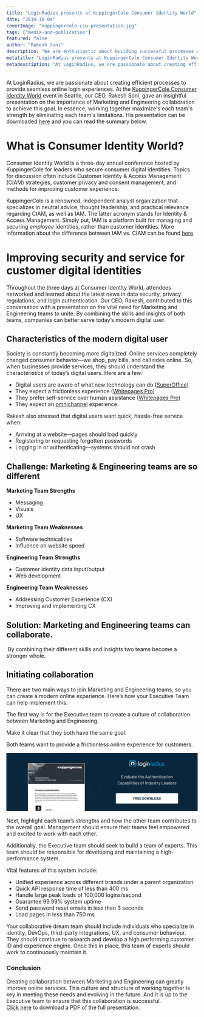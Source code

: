 ```yaml
---
title: "LoginRadius presents at KuppingerCole Consumer Identity World"
date: "2019-10-04"
coverImage: "kuppingercole-ciw-presentation.jpg"
tags: ["media-and-publication"]
featured: false 
author: "Rakesh Soni"
description: "We are enthusiastic about building successful processes at LoginRadius to provide smooth online login experiences. Our CEO, Rakesh Soni, gave an informative presentation at the KuppingerCole Customer Identity World event in Seattle on the importance of collaboration between Marketing and Engineering to achieve this objective. In essence, working together maximises the power of each team by minimising the shortcomings of each team. It is possible to download his presentation here and you can read the review below."
metatitle: "LoginRadius presents at KuppingerCole Consumer Identity World | LoginRadius"
metadescription: "At LoginRadius, we are passionate about creating efficient processes to provide seamless online login experiences. At the KuppingerCole Consumer Identity World event in Seattle, our CEO, Rakesh Soni, gave an insightful presentation on the importance of Marketing and Engineering collaboration to achieve this goal. In essence, working together maximize's each team's strength by eliminating each team's limitations. His presentation can be downloaded here and you can read the summary below."
---
```


At LoginRadius, we are passionate about creating efficient processes to provide seamless online login experiences. At the [KuppingerCole Consumer Identity World](https://www.kuppingercole.com/events/ciwusa2019) event in Seattle, our CEO, Rakesh Soni, gave an insightful presentation on the importance of Marketing and Engineering collaboration to achieve this goal. In essence, working together maximize's each team's strength by eliminating each team's limitations. His presentation can be downloaded [here](http://go.pardot.com/l/547662/2019-10-01/725pkx/547662/299407/LoginRadiusBlog_KCCIW2019.pdf) and you can read the summary below. 

# What is Consumer Identity World?

Consumer Identity World is a three-day annual conference hosted by KuppingerCole for leaders who secure consumer digital identities. Topics for discussion often include Customer Identity & Access Management (CIAM) strategies, customer privacy and consent management, and methods for improving customer experience.  

KuppingerCole is a renowned, independent analyst organization that specializes in neutral advice, thought leadership, and practical relevance regarding CIAM, as well as IAM. The latter acronym stands for Identity & Access Management. Simply put, IAM is a platform built for managing and securing _employee_ identities, rather than customer identities. More information about the difference between IAM vs. CIAM can be found [here](https://www.loginradius.com/blog/2019/03/iam-vs-ciam/).

# Improving security and service for customer digital identities

Throughout the three days at Consumer Identity World, attendees networked and learned about the latest news in data security, privacy regulations, and login authentication. Our CEO, Rakesh, contributed to this conversation with a presentation on the vital need for Marketing and Engineering teams to unite. By combining the skills and insights of both teams, companies can better serve today’s modern digital user. 

## Characteristics of the modern digital user

Society is constantly becoming more digitalized. Online services completely changed consumer behavior—we shop, pay bills, and call rides online. So, when businesses provide services, they should understand the characteristics of today’s digital users. Here are a few:  

- Digital users are aware of what new technology can do ([SuperOffice](https://www.superoffice.com/blog/digital-transformation/))
- They expect a frictionless experience ([Whitepages Pro](https://www.globenewswire.com/news-release/2018/08/21/1554497/0/en/New-Report-Shows-Identity-Verification-a-Priority-for-eCommerce-and-Online-Lending-Businesses.html))
- They prefer self-service over human assistance ([Whitepages Pro](https://www.superoffice.com/blog/customer-self-service/))
- They expect an [omnichannel](https://www.loginradius.com/blog/2020/04/omnichannel-customer-experience/) experience.

Rakesh also stressed that digital users want quick, hassle-free service when: 

- Arriving at a website—pages should load quickly 
- Registering or requesting forgotten passwords 
- Logging in or authenticating—systems should not crash



## Challenge: Marketing & Engineering teams are so different

**Marketing Team Strengths**

- Messaging
- Visuals
- UX

**Marketing Team Weaknesses**

- Software technicalities
- Influence on website speed

**Engineering Team** **Strengths**

- Customer identity data input/output 
- Web development

**Engineering Team** **Weaknesses**

- Addressing Customer Experience (CX) 
- Improving and implementing CX 

## Solution: Marketing and Engineering teams can collaborate.

 By combining their different skills and insights two teams become a stronger whole.


## Initiating collaboration

There are two main ways to join Marketing and Engineering teams, so you can create a modern online experience. Here’s how your Executive Team can help implement this.

The first way is for the Executive team to create a culture of collaboration between Marketing and Engineering. 

Make it clear that they both have the same goal:

Both teams want to provide a frictionless online experience for customers. 

[![kuppingercole](kuppingercole.png)](https://www.loginradius.com/resource/kuppingercole-2019-consumer-authentication-report)

Next, highlight each team’s strengths and how the other team contributes to the overall goal. Management should ensure their teams feel empowered and excited to work with each other. 

Additionally, the Executive team should seek to build a team of experts. This team should be responsible for developing and maintaining a high-performance system. 

Vital features of this system include:

- Unified experience across different brands under a parent organization
- Quick API response time of less than 400 ms
- Handle large peak loads of 100,000 logins/second
- Guarantee 99.99% system uptime
- Send password reset emails in less than 3 seconds
- Load pages in less than 750 ms

Your collaborative dream team should include individuals who specialize in identity, DevOps, third-party integrations, UX, and consumer behaviour. They should continue to research and develop a high performing customer ID and experience engine. Once this in place, this team of experts should work to continuously maintain it. 

### Conclusion

Creating collaboration between Marketing and Engineering can greatly improve online services. This culture and structure of working together is key in meeting these needs and evolving in the future. And it is up to the Executive team to ensure that this collaboration is successful.   
[Click here](http://go.pardot.com/l/547662/2019-10-01/725pkx/547662/299407/LoginRadiusBlog_KCCIW2019.pdf) to download a PDF of the full presentation.
